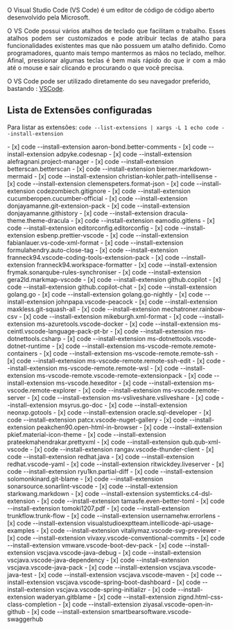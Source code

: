 O Visual Studio Code (VS Code) é um editor de código de código aberto desenvolvido pela Microsoft.

<p align="justify">O VS Code possui vários atalhos de teclado que facilitam o trabalho. Esses atalhos podem ser customizados e  pode atribuir teclas de atalho para funcionalidades existentes mas que não possuem um atalho definido.
Como programadores, quanto mais tempo mantermos as mãos no teclado, melhor. Afinal, pressionar algumas teclas é bem mais rápido do que ir com a mão até o mouse e sair clicando e procurando o que você precisa.</p>

O VS Code pode ser utilizado diretamente do seu navegador preferido, bastando : [VSCode](https://vscode.dev/).

## Lista de Extensões configuradas
Para listar as extensões:  ```code --list-extensions | xargs -L 1 echo code --install-extension```
<div class="mdx-columns2" markdown>
- [x] code --install-extension aaron-bond.better-comments
- [x] code --install-extension adpyke.codesnap
- [x] code --install-extension alefragnani.project-manager
- [x] code --install-extension betterscan.betterscan
- [x] code --install-extension bierner.markdown-mermaid
- [x] code --install-extension christian-kohler.path-intellisense
- [x] code --install-extension clemenspeters.format-json
- [x] code --install-extension codezombiech.gitignore
- [x] code --install-extension cucumberopen.cucumber-official
- [x] code --install-extension donjayamanne.git-extension-pack
- [x] code --install-extension donjayamanne.githistory
- [x] code --install-extension dracula-theme.theme-dracula
- [x] code --install-extension eamodio.gitlens
- [x] code --install-extension editorconfig.editorconfig
- [x] code --install-extension esbenp.prettier-vscode
- [x] code --install-extension fabianlauer.vs-code-xml-format
- [x] code --install-extension formulahendry.auto-close-tag
- [x] code --install-extension franneck94.vscode-coding-tools-extension-pack
- [x] code --install-extension franneck94.workspace-formatter
- [x] code --install-extension frymak.sonarqube-rules-synchroniser
- [x] code --install-extension gera2ld.markmap-vscode
- [x] code --install-extension github.copilot
- [x] code --install-extension github.copilot-chat
- [x] code --install-extension golang.go
- [x] code --install-extension golang.go-nightly
- [x] code --install-extension johnpapa.vscode-peacock
- [x] code --install-extension maxkless.git-squash-all
- [x] code --install-extension mechatroner.rainbow-csv
- [x] code --install-extension mikeburgh.xml-format
- [x] code --install-extension ms-azuretools.vscode-docker
- [x] code --install-extension ms-ceintl.vscode-language-pack-pt-br
- [x] code --install-extension ms-dotnettools.csharp
- [x] code --install-extension ms-dotnettools.vscode-dotnet-runtime
- [x] code --install-extension ms-vscode-remote.remote-containers
- [x] code --install-extension ms-vscode-remote.remote-ssh
- [x] code --install-extension ms-vscode-remote.remote-ssh-edit
- [x] code --install-extension ms-vscode-remote.remote-wsl
- [x] code --install-extension ms-vscode-remote.vscode-remote-extensionpack
- [x] code --install-extension ms-vscode.hexeditor
- [x] code --install-extension ms-vscode.remote-explorer
- [x] code --install-extension ms-vscode.remote-server
- [x] code --install-extension ms-vsliveshare.vsliveshare
- [x] code --install-extension msyrus.go-doc
- [x] code --install-extension neonxp.gotools
- [x] code --install-extension oracle.sql-developer
- [x] code --install-extension patcx.vscode-nuget-gallery
- [x] code --install-extension peakchen90.open-html-in-browser
- [x] code --install-extension pkief.material-icon-theme
- [x] code --install-extension prateekmahendrakar.prettyxml
- [x] code --install-extension qub.qub-xml-vscode
- [x] code --install-extension rangav.vscode-thunder-client
- [x] code --install-extension redhat.java
- [x] code --install-extension redhat.vscode-yaml
- [x] code --install-extension ritwickdey.liveserver
- [x] code --install-extension ryu1kn.partial-diff
- [x] code --install-extension solomonkinard.git-blame
- [x] code --install-extension sonarsource.sonarlint-vscode
- [x] code --install-extension starkwang.markdown
- [x] code --install-extension systemticks.c4-dsl-extension
- [x] code --install-extension tamasfe.even-better-toml
- [x] code --install-extension tomoki1207.pdf
- [x] code --install-extension trunkflow.trunk-flow
- [x] code --install-extension usernamehw.errorlens
- [x] code --install-extension visualstudioexptteam.intellicode-api-usage-examples
- [x] code --install-extension vitaliymaz.vscode-svg-previewer
- [x] code --install-extension vivaxy.vscode-conventional-commits
- [x] code --install-extension vmware.vscode-boot-dev-pack
- [x] code --install-extension vscjava.vscode-java-debug
- [x] code --install-extension vscjava.vscode-java-dependency
- [x] code --install-extension vscjava.vscode-java-pack
- [x] code --install-extension vscjava.vscode-java-test
- [x] code --install-extension vscjava.vscode-maven
- [x] code --install-extension vscjava.vscode-spring-boot-dashboard
- [x] code --install-extension vscjava.vscode-spring-initializr
- [x] code --install-extension waderyan.gitblame
- [x] code --install-extension zignd.html-css-class-completion
- [x] code --install-extension ziyasal.vscode-open-in-github
- [x] code --install-extension smartbearsoftware.vscode-swaggerhub
</div>
